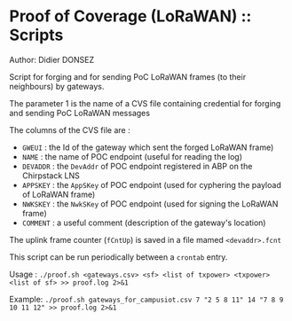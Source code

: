 # Proof of Coverage (LoRaWAN) :: Scripts

Author: Didier DONSEZ

Script for forging and for sending PoC LoRaWAN frames (to their neighbours) by gateways.

The parameter 1 is the name of a CVS file containing credential for forging and sending PoC LoRaWAN messages

The columns of the CVS file are :
* `GWEUI`    : the Id of the gateway which sent the forged LoRaWAN frame)
* `NAME`     : the name of POC endpoint (useful for reading the log)
* `DEVADDR`  : the `DevAddr` of POC endpoint registered in ABP on the Chirpstack LNS
* `APPSKEY`  : the `AppSKey` of POC endpoint (used for cyphering the payload of LoRaWAN frame)
* `NWKSKEY`  : the `NwkSKey` of POC endpoint (used for signing the LoRaWAN frame)
* `COMMENT`  : a useful comment (description of the gateway's location)

The uplink frame counter (`fCntUp`) is saved in a file mamed `<devaddr>.fcnt`

This script can be run periodically between a `crontab` entry.

Usage  : `./proof.sh <gateways.csv> <sf> <list of txpower> <txpower> <list of sf> >> proof.log 2>&1`

Example: `./proof.sh gateways_for_campusiot.csv 7 "2 5 8 11" 14 "7 8 9 10 11 12" >> proof.log 2>&1`




